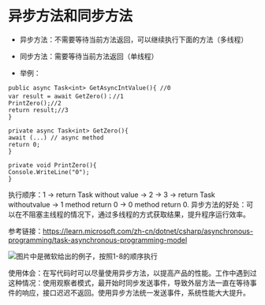 # 异步方法和同步方法
 - 异步方法：不需要等待当前方法返回，可以继续执行下面的方法（多线程）
 - 同步方法：需要等待当前方法返回（单线程）

 - 举例：
  ```
public async Task<int> GetAsyncIntValue(){ //0
  var result = await GetZero()；//1
  PrintZero();//2
  return result;//3
}

private async Task<int> GetZero(){
  await (...) // async method
  return 0;
}

private void PrintZero(){
 Console.WriteLine("0");
}
  ```
执行顺序：1 -> return Task<int> without value -> 2 -> 3 -> return Task<int> withoutvalue -> 1 method return 0 -> 0 method return 0.
异步方法的好处：可以在不阻塞主线程的情况下，通过多线程的方式获取结果，提升程序运行效率。

参考链接：https://learn.microsoft.com/zh-cn/dotnet/csharp/asynchronous-programming/task-asynchronous-programming-model

![图片中是微软给出的例子，按照1-8的顺序执行]([/assets/img/philly-magic-garden.jpg](https://github.com/sanyang176/archive/blob/main/C%23/Images/navigation-trace-async-program.png) "Async Process Image")

使用体会：在写代码时可以尽量使用异步方法，以提高产品的性能。工作中遇到过这种情况：使用观察者模式，最开始时同步发送事件，导致外层方法一直在等待事件的响应，接口迟迟不返回。使用异步方法统一发送事件，系统性能大大提升。
